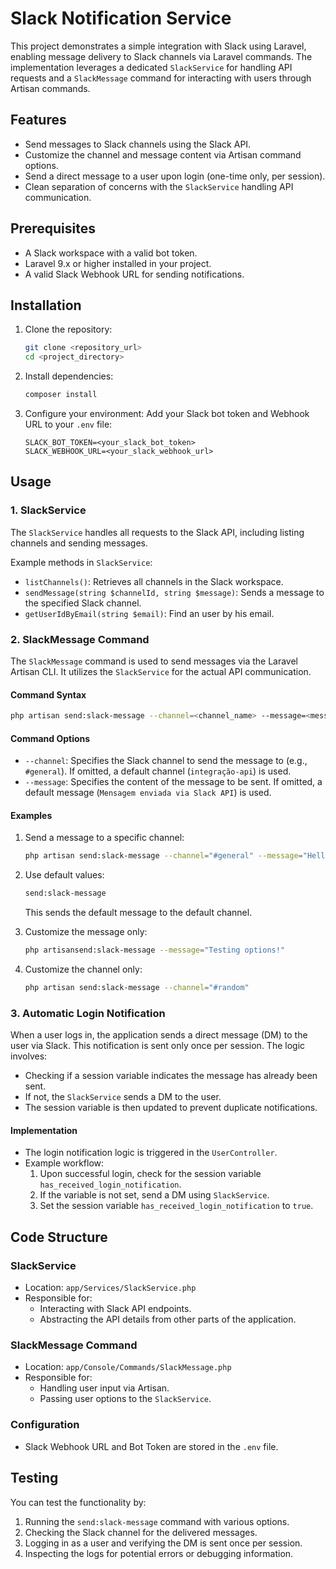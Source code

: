 # Slack Notification Service

This project demonstrates a simple integration with Slack using Laravel, enabling message delivery to Slack channels via Laravel commands. The implementation leverages a dedicated `SlackService` for handling API requests and a `SlackMessage` command for interacting with users through Artisan commands.

## Features

- Send messages to Slack channels using the Slack API.
- Customize the channel and message content via Artisan command options.
- Send a direct message to a user upon login (one-time only, per session).
- Clean separation of concerns with the `SlackService` handling API communication.

## Prerequisites

- A Slack workspace with a valid bot token.
- Laravel 9.x or higher installed in your project.
- A valid Slack Webhook URL for sending notifications.

## Installation

1. Clone the repository:

   ```bash
   git clone <repository_url>
   cd <project_directory>
   ```

2. Install dependencies:

   ```bash
   composer install
   ```

3. Configure your environment:
   Add your Slack bot token and Webhook URL to your `.env` file:

   ```env
   SLACK_BOT_TOKEN=<your_slack_bot_token>
   SLACK_WEBHOOK_URL=<your_slack_webhook_url>
   ```

## Usage

### 1. SlackService

The `SlackService` handles all requests to the Slack API, including listing channels and sending messages.

Example methods in `SlackService`:

- `listChannels()`: Retrieves all channels in the Slack workspace.
- `sendMessage(string $channelId, string $message)`: Sends a message to the specified Slack channel.
- `getUserIdByEmail(string $email)`: Find an user by his email.

### 2. SlackMessage Command

The `SlackMessage` command is used to send messages via the Laravel Artisan CLI. It utilizes the `SlackService` for the actual API communication.

#### Command Syntax

```bash
php artisan send:slack-message --channel=<channel_name> --message=<message_text>
```

#### Command Options

- `--channel`: Specifies the Slack channel to send the message to (e.g., `#general`). If omitted, a default channel (`integração-api`) is used.
- `--message`: Specifies the content of the message to be sent. If omitted, a default message (`Mensagem enviada via Slack API`) is used.

#### Examples

1. Send a message to a specific channel:

   ```bash
   php artisan send:slack-message --channel="#general" --message="Hello Slack!"
   ```

2. Use default values:

   ```bash
   send:slack-message
   ```

   This sends the default message to the default channel.

3. Customize the message only:

   ```bash
   php artisansend:slack-message --message="Testing options!"
   ```

4. Customize the channel only:

   ```bash
   php artisan send:slack-message --channel="#random"
   ```

### 3. Automatic Login Notification

When a user logs in, the application sends a direct message (DM) to the user via Slack. This notification is sent only once per session. The logic involves:

- Checking if a session variable indicates the message has already been sent.
- If not, the `SlackService` sends a DM to the user.
- The session variable is then updated to prevent duplicate notifications.

#### Implementation

- The login notification logic is triggered in the `UserController`.
- Example workflow:
  1. Upon successful login, check for the session variable `has_received_login_notification`.
  2. If the variable is not set, send a DM using `SlackService`.
  3. Set the session variable `has_received_login_notification` to `true`.

## Code Structure

### SlackService

- Location: `app/Services/SlackService.php`
- Responsible for:
  - Interacting with Slack API endpoints.
  - Abstracting the API details from other parts of the application.

### SlackMessage Command

- Location: `app/Console/Commands/SlackMessage.php`
- Responsible for:
  - Handling user input via Artisan.
  - Passing user options to the `SlackService`.

### Configuration

- Slack Webhook URL and Bot Token are stored in the `.env` file.

## Testing

You can test the functionality by:

1. Running the `send:slack-message` command with various options.
2. Checking the Slack channel for the delivered messages.
3. Logging in as a user and verifying the DM is sent once per session.
4. Inspecting the logs for potential errors or debugging information.
